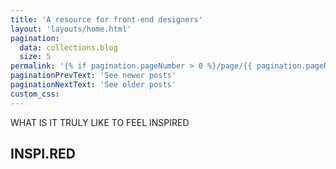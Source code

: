 ```yaml
---
title: 'A resource for front-end designers'
layout: 'layouts/home.html'
pagination:
  data: collections.blog
  size: 5
permalink: '{% if pagination.pageNumber > 0 %}/page/{{ pagination.pageNumber }}{% endif %}/index.html'
paginationPrevText: 'See newer posts'
paginationNextText: 'See older posts'
custom_css: 
---
```

<div class="fullpage">
  <div class="leeg">WHAT IS IT TRULY LIKE TO FEEL INSPIRED</div>
  <div class="afbeelding"></div>
</div>

<h2 class="homepagetitel">INSPI.RED</h2>
